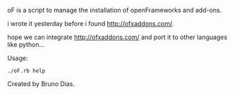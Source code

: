 oF is a script to manage the installation of openFrameworks and add-ons.

i wrote it yesterday before i found http://ofxaddons.com/.

hope we can integrate http://ofxaddons.com/ and port it to other languages like python...

Usage:

	./oF.rb help

Created by Bruno Dias.